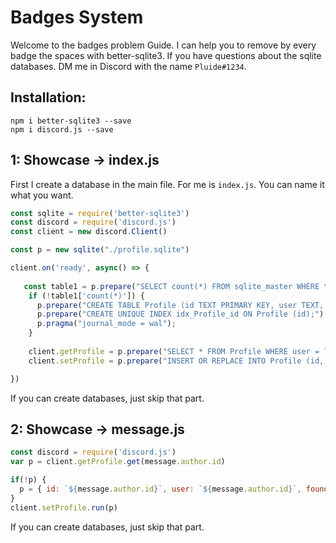 # Badges System
Welcome to the badges problem Guide.
I can help you to remove by every badge the spaces with better-sqlite3.
If you have questions about the sqlite databases. DM me in Discord with the name `Pluide#1234`.

## Installation:
```
npm i better-sqlite3 --save
npm i discord.js --save
```
## 1: Showcase -> index.js
First I create a database in the main file.
For me is `index.js`. You can name it what you want.
```js
const sqlite = require('better-sqlite3')
const discord = require('discord.js')
const client = new discord.Client()

const p = new sqlite("./profile.sqlite")

client.on('ready', async() => {
   
   const table1 = p.prepare("SELECT count(*) FROM sqlite_master WHERE type='table' AND name = 'Profile';").get();
    if (!table1['count(*)']) {
      p.prepare("CREATE TABLE Profile (id TEXT PRIMARY KEY, user TEXT, founder TEXT, developer TEXT, staff TEXT);").run();
      p.prepare("CREATE UNIQUE INDEX idx_Profile_id ON Profile (id);").run();
      p.pragma("journal_mode = wal");
    }
    
    client.getProfile = p.prepare("SELECT * FROM Profile WHERE user = ?");
    client.setProfile = p.prepare("INSERT OR REPLACE INTO Profile (id, user, founder, developer, staff) VALUES (@id, @founder, @developer, @staff);");

})
```
If you can create databases, just skip that part.
## 2: Showcase -> message.js
```js
const discord = require('discord.js')
var p = client.getProfile.get(message.author.id)

if(!p) {
  p = { id: `${message.author.id}`, user: `${message.author.id}`, founder: `false`, developer: `false`, staff: `false` }
}
client.setProfile.run(p)
```
If you can create databases, just skip that part.
